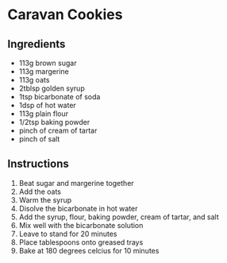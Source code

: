 # Caravan Cookies

## Ingredients

* 113g brown sugar
* 113g margerine
* 113g oats
* 2tblsp golden syrup
* 1tsp bicarbonate of soda
* 1dsp of hot water
* 113g plain flour
* 1/2tsp baking powder
* pinch of cream of tartar
* pinch of salt

## Instructions

1. Beat sugar and margerine together
2. Add the oats
3. Warm the syrup
4. Disolve the bicarbonate in hot water
5. Add the syrup, flour, baking powder, cream of tartar, and salt
6. Mix well with the bicarbonate solution
7. Leave to stand for 20 minutes
8. Place tablespoons onto greased trays
9. Bake at 180 degrees celcius for 10 minutes
